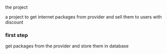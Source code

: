 the project

a project to get internet packages from provider and sell them to users with discount


### first step
get packages from the provider and store them in database

